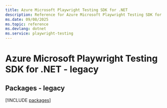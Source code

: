 ```yaml
---
title: Azure Microsoft Playwright Testing SDK for .NET
description: Reference for Azure Microsoft Playwright Testing SDK for .NET
ms.date: 09/08/2025
ms.topic: reference
ms.devlang: dotnet
ms.service: playwright-testing
---
```

# Azure Microsoft Playwright Testing SDK for .NET - legacy
## Packages - legacy
[!INCLUDE [packages](microsoft-playwright-testing-index.md)]